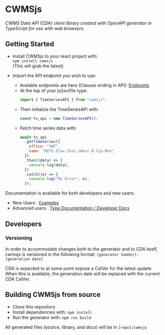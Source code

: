 # CWMSjs

_CWMS Data API (CDA) client library created with OpenAPI generator in TypeScript for use with web browsers._

## Getting Started

- Install CWMSjs to your react project with:  
   `npm install cwmsjs`  
   (This will grab the latest)

- Import the API endpoint you wish to use:
  - Avaiable endpoints are here (Classes ending in API): [Endpoints](https://hydrologicengineeringcenter.github.io/cwms-data-api-client-javascript/modules.html)
  - At the top of your js/jsx/file type:
    ```javascript
    import { TimeSeriesAPI } from "cwmsjs";
    ```
  - Then initialize the TimeSeriesAPI with:
    ```javascript
    const ts_api = new TimeSeriesAPI();
    ```
  - Fetch time series data with:
    ```javascript
    await ts_api
      .getTimeSeries({
        office: "SWT",
        name: "KEYS.Elev.Inst.1Hour.0.Ccp-Rev",
      })
      .then((data) => {
        console.log(data);
      })
      .catch((e) => {
        console.log("My Error", e);
      });
    ```

Documentation is available for both developers and new users:

- New Users : [Examples](https://hydrologicengineeringcenter.github.io/cwms-data-api-client-javascript/examples/)
- Advanced users : [Type Documentation / Developer Docs](https://hydrologicengineeringcenter.github.io/cwms-data-api-client-javascript/)

## Developers
### Versioning
In order to accommodate changes both to the generator and to CDA itself, cwmsjs is versioned in the following format:
`[generator SemVer]-[generation date]`

CDA is expected to at some point expose a CalVer for the latest update.  When this is available, the generation date will be replaced with the current CDA CalVer.

## Building CWMSjs from source

- Clone this repository
- Install dependencies with: `npm install`
- Run the generator with:
  `npm run build`

All generated files (source, library, and docs) will be in `[repo]/cwmsjs`

